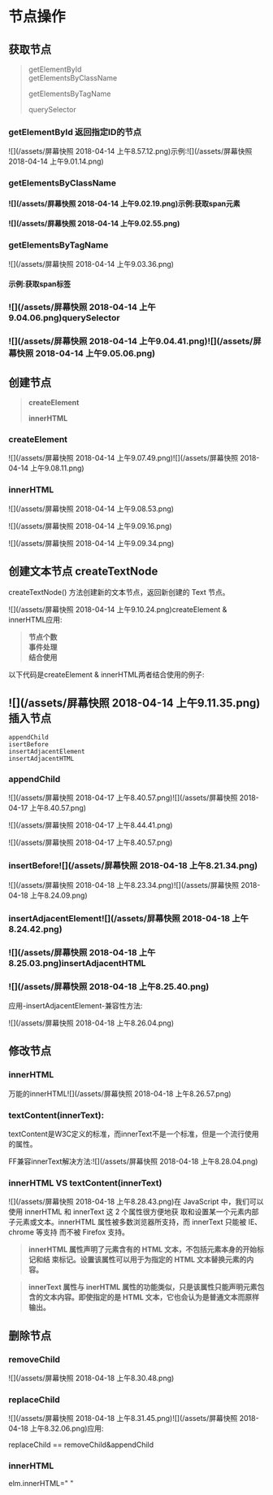 # 节点操作

## 获取节点

> getElementById  
> getElementsByClassName
>
> getElementsByTagName
>
> querySelector

### getElementById 返回指定ID的节点

![](/assets/屏幕快照 2018-04-14 上午8.57.12.png)示例:![](/assets/屏幕快照 2018-04-14 上午9.01.14.png)

### getElementsByClassName

#### ![](/assets/屏幕快照 2018-04-14 上午9.02.19.png)示例:获取span元素

#### ![](/assets/屏幕快照 2018-04-14 上午9.02.55.png)

### getElementsByTagName

![](/assets/屏幕快照 2018-04-14 上午9.03.36.png)

#### 示例:获取span标签

### ![](/assets/屏幕快照 2018-04-14 上午9.04.06.png)querySelector

### ![](/assets/屏幕快照 2018-04-14 上午9.04.41.png)![](/assets/屏幕快照 2018-04-14 上午9.05.06.png)

## 创建节点

> **createElement**
>
> **innerHTML**

### createElement

![](/assets/屏幕快照 2018-04-14 上午9.07.49.png)![](/assets/屏幕快照 2018-04-14 上午9.08.11.png)

### innerHTML

![](/assets/屏幕快照 2018-04-14 上午9.08.53.png)

![](/assets/屏幕快照 2018-04-14 上午9.09.16.png)

![](/assets/屏幕快照 2018-04-14 上午9.09.34.png)

## 创建文本节点 createTextNode

createTextNode\(\) 方法创建新的文本节点，返回新创建的 Text 节点。

![](/assets/屏幕快照 2018-04-14 上午9.10.24.png)createElement & innerHTML应用:

> **节点个数  
> 事件处理  
> 结合使用**

以下代码是createElement & innerHTML两者结合使用的例子:

## ![](/assets/屏幕快照 2018-04-14 上午9.11.35.png)插入节点

```
appendChild
isertBefore
insertAdjacentElement
insertAdjacentHTML
```

### appendChild

![](/assets/屏幕快照 2018-04-17 上午8.40.57.png)![](/assets/屏幕快照 2018-04-17 上午8.40.57.png)

![](/assets/屏幕快照 2018-04-17 上午8.44.41.png)

![](/assets/屏幕快照 2018-04-17 上午8.40.57.png)

### insertBefore![](/assets/屏幕快照 2018-04-18 上午8.21.34.png)

![](/assets/屏幕快照 2018-04-18 上午8.23.34.png)![](/assets/屏幕快照 2018-04-18 上午8.24.09.png)



### insertAdjacentElement![](/assets/屏幕快照 2018-04-18 上午8.24.42.png)

### ![](/assets/屏幕快照 2018-04-18 上午8.25.03.png)insertAdjacentHTML

### ![](/assets/屏幕快照 2018-04-18 上午8.25.40.png)



应用-insertAdjacentElement-兼容性方法:

![](/assets/屏幕快照 2018-04-18 上午8.26.04.png)

## 修改节点

### innerHTML

万能的innerHTML![](/assets/屏幕快照 2018-04-18 上午8.26.57.png)

### textContent\(innerText\):

textContent是W3C定义的标准，而innerText不是一个标准，但是一个流行使用的属性。

FF兼容innerText解决方法:![](/assets/屏幕快照 2018-04-18 上午8.28.04.png)

### innerHTML VS textContent\(innerText\)

![](/assets/屏幕快照 2018-04-18 上午8.28.43.png)在 JavaScript 中，我们可以使用 innerHTML 和 innerText 这 2 个属性很方便地获 取和设置某一个元素内部子元素或文本。innerHTML 属性被多数浏览器所支持，而 innerText 只能被 IE、chrome 等支持 而不被 Firefox 支持。

> **innerHTML 属性声明了元素含有的 HTML 文本，不包括元素本身的开始标记和结 束标记。设置该属性可以用于为指定的 HTML 文本替换元素的内容。**

> **innerText 属性与 inerHTML 属性的功能类似，只是该属性只能声明元素包含的文本内容。即使指定的是 HTML 文本，它也会认为是普通文本而原样输出。**

## 删除节点

### removeChild

![](/assets/屏幕快照 2018-04-18 上午8.30.48.png)

### replaceChild

![](/assets/屏幕快照 2018-04-18 上午8.31.45.png)![](/assets/屏幕快照 2018-04-18 上午8.32.06.png)应用:

replaceChild == removeChild&appendChild

### innerHTML

elm.innerHTML=" "



### 

### 

### 

### 

### 

### 

### 

### 

### 

###  











